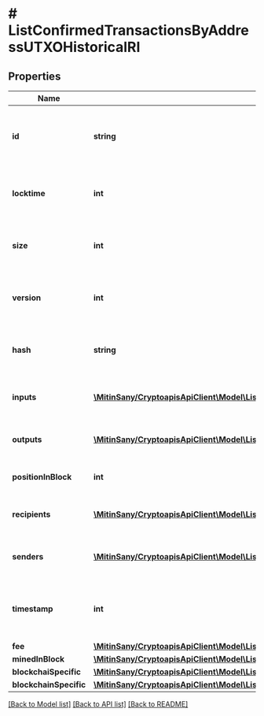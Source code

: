 # # ListConfirmedTransactionsByAddressUTXOHistoricalRI

## Properties

Name | Type | Description | Notes
------------ | ------------- | ------------- | -------------
**id** | **string** | String representation of the transaction identifier (txid) |
**locktime** | **int** | Numeric representation of the transaction locktime |
**size** | **int** | Numeric representation of the transaction size |
**version** | **int** | Numeric representation of the transaction version |
**hash** | **string** | String representation of the transaction hash |
**inputs** | [**\MitinSany/CryptoapisApiClient\Model\ListConfirmedTransactionsByAddressUTXOHistoricalRIInputsInner[]**](ListConfirmedTransactionsByAddressUTXOHistoricalRIInputsInner.md) | Object Array representation of transaction inputs |
**outputs** | [**\MitinSany/CryptoapisApiClient\Model\ListConfirmedTransactionsByAddressUTXOHistoricalRIOutputsInner[]**](ListConfirmedTransactionsByAddressUTXOHistoricalRIOutputsInner.md) | Object Array representation of transaction outputs |
**positionInBlock** | **int** | Numeric representation of the index |
**recipients** | [**\MitinSany/CryptoapisApiClient\Model\ListConfirmedTransactionsByAddressUTXOHistoricalRIRecipientsInner[]**](ListConfirmedTransactionsByAddressUTXOHistoricalRIRecipientsInner.md) | Object Array representation of transaction receivers |
**senders** | [**\MitinSany/CryptoapisApiClient\Model\ListConfirmedTransactionsByAddressUTXOHistoricalRISendersInner[]**](ListConfirmedTransactionsByAddressUTXOHistoricalRISendersInner.md) | Object Array representation of transaction senders |
**timestamp** | **int** | Numeric representation of the timestamp in seconds since epoch |
**fee** | [**\MitinSany/CryptoapisApiClient\Model\ListConfirmedTransactionsByAddressUTXOHistoricalRIFee**](ListConfirmedTransactionsByAddressUTXOHistoricalRIFee.md) |  |
**minedInBlock** | [**\MitinSany/CryptoapisApiClient\Model\ListConfirmedTransactionsByAddressUTXOHistoricalRIMinedInBlock**](ListConfirmedTransactionsByAddressUTXOHistoricalRIMinedInBlock.md) |  |
**blockchaiSpecific** | [**\MitinSany/CryptoapisApiClient\Model\ListConfirmedTransactionsByAddressUTXOHistoricalRIBlockchaiSpecific**](ListConfirmedTransactionsByAddressUTXOHistoricalRIBlockchaiSpecific.md) |  |
**blockchainSpecific** | [**\MitinSany/CryptoapisApiClient\Model\ListConfirmedTransactionsByAddressUTXOHistoricalRIBSZ**](ListConfirmedTransactionsByAddressUTXOHistoricalRIBSZ.md) |  | [optional]

[[Back to Model list]](../../README.md#models) [[Back to API list]](../../README.md#endpoints) [[Back to README]](../../README.md)
